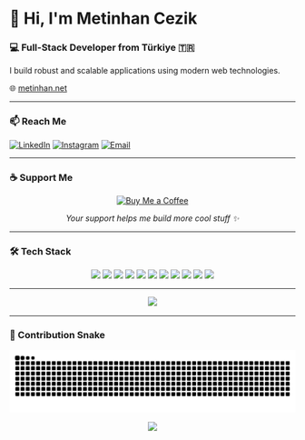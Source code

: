 # 👋 Hi, I'm Metinhan Cezik

### 💻 Full-Stack Developer from Türkiye 🇹🇷  
I build robust and scalable applications using modern web technologies.

🌐 [metinhan.net](https://metinhan.net)

---

### 📫 Reach Me

[![LinkedIn](https://img.shields.io/badge/-LinkedIn-blue?style=flat-square&logo=Linkedin&logoColor=white)](https://linkedin.com/in/metinhancezik)
[![Instagram](https://img.shields.io/badge/-Instagram-E4405F?style=flat-square&logo=Instagram&logoColor=white)](https://instagram.com/metinhan0)
[![Email](https://img.shields.io/badge/-metinhanczk@gmail.com-D14836?style=flat-square&logo=Gmail&logoColor=white)](mailto:metinhanczk@gmail.com)

---

### ☕ Support Me

<p align="center">
  <a href="https://www.buymeacoffee.com/metinhan" target="_blank">
    <img src="https://img.shields.io/badge/-Buy%20Me%20a%20Coffee-FDD231?style=for-the-badge&logo=buy-me-a-coffee&logoColor=black" alt="Buy Me a Coffee"/>
  </a>
</p>

<p align="center"><i>Your support helps me build more cool stuff ✨</i></p>

---

### 🛠️ Tech Stack

<p align="center">
  <img src="https://img.shields.io/badge/C%23-239120?style=flat-square&logo=c-sharp&logoColor=white"/>
  <img src="https://img.shields.io/badge/.NET-512BD4?style=flat-square&logo=dotnet&logoColor=white"/>
  <img src="https://img.shields.io/badge/Entity%20Framework-512BD4?style=flat-square&logo=dotnet&logoColor=white"/>
  <img src="https://img.shields.io/badge/SQL%20Server-CC2927?style=flat-square&logo=microsoft-sql-server&logoColor=white"/>
  <img src="https://img.shields.io/badge/Java-007396?style=flat-square&logo=java&logoColor=white"/>
  <img src="https://img.shields.io/badge/Spring-6DB33F?style=flat-square&logo=spring&logoColor=white"/>
  <img src="https://img.shields.io/badge/React-20232A?style=flat-square&logo=react&logoColor=61DAFB"/>
  <img src="https://img.shields.io/badge/MongoDB-47A248?style=flat-square&logo=mongodb&logoColor=white"/>
  <img src="https://img.shields.io/badge/PostgreSQL-336791?style=flat-square&logo=postgresql&logoColor=white"/>
  <img src="https://img.shields.io/badge/Docker-2496ED?style=flat-square&logo=docker&logoColor=white"/>
  <img src="https://img.shields.io/badge/Git-F05032?style=flat-square&logo=git&logoColor=white"/>
</p>

---





<p align="center">
  <img src="https://github-readme-streak-stats.herokuapp.com?user=metinhancezik&theme=tokyonight&hide_border=true" width="90%" />
</p>


---

### 🐍 Contribution Snake

<p align="center">
  <picture>
    <source media="(prefers-color-scheme: dark)" srcset="https://raw.githubusercontent.com/metinhancezik/metinhancezik/output/github-contribution-grid-snake-dark.svg" />
    <source media="(prefers-color-scheme: light)" srcset="https://raw.githubusercontent.com/metinhancezik/metinhancezik/output/github-contribution-grid-snake.svg" />
    <img alt="github contribution grid snake animation" src="https://raw.githubusercontent.com/metinhancezik/metinhancezik/output/github-contribution-grid-snake.svg" />
  </picture>
</p>

<p align="center">
  <img src="https://visitor-badge.laobi.icu/badge?page_id=metinhancezik" />
</p>
